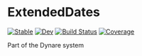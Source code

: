 # ExtendedDates

[![Stable](https://img.shields.io/badge/docs-stable-blue.svg)](https://DynareJulia.github.io/ExtendedDates.jl/stable/)
[![Dev](https://img.shields.io/badge/docs-dev-blue.svg)](https://DynareJulia.github.io/ExtendedDates.jl/dev/)
[![Build Status](https://github.com/DynareJulia/ExtendedDates.jl/actions/workflows/CI.yml/badge.svg?branch=main)](https://github.com/DynareJulia/ExtendedDates.jl/actions/workflows/CI.yml?query=branch%3Amain)
[![Coverage](https://codecov.io/gh/DynareJulia/ExtendedDates.jl/branch/main/graph/badge.svg)](https://codecov.io/gh/DynareJulia/ExtendedDates.jl)

Part of the Dynare system
